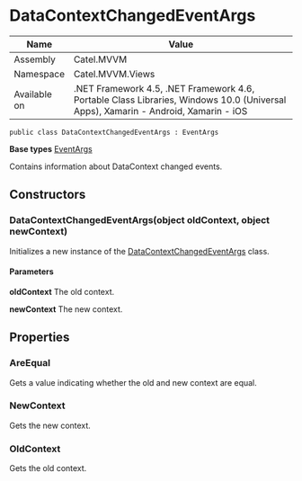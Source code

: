 

# DataContextChangedEventArgs

Name|Value
---|---
Assembly|Catel.MVVM
Namespace|Catel.MVVM.Views
Available on|.NET Framework 4.5, .NET Framework 4.6, Portable Class Libraries, Windows 10.0 (Universal Apps), Xamarin - Android, Xamarin - iOS

```
public class DataContextChangedEventArgs : EventArgs
```

**Base types**
[EventArgs]()


Contains information about DataContext changed events.



## Constructors

### DataContextChangedEventArgs(object oldContext, object newContext)

Initializes a new instance of the [DataContextChangedEventArgs](#) class.

#### Parameters

**oldContext**
The old context.

**newContext**
The new context.



## Properties

### AreEqual

Gets a value indicating whether the old and new context are equal.



### NewContext

Gets the new context.



### OldContext

Gets the old context.




